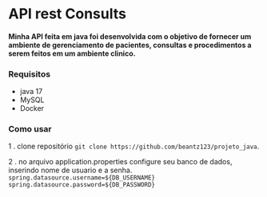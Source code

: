 # API rest Consults

#### Minha API feita em java foi desenvolvida com o objetivo de fornecer um ambiente de gerenciamento de pacientes, consultas e procedimentos a serem feitos em um ambiente clinico.

### Requisitos

- java 17
- MySQL
- Docker

### Como usar

1 . clone repositório `git clone https://github.com/beantz123/projeto_java`.

2 . no arquivo application.properties configure seu banco de dados, inserindo nome de usuario e a senha.
    `spring.datasource.username=${DB_USERNAME}
    spring.datasource.password=${DB_PASSWORD}
    `
    
